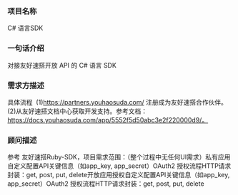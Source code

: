 ###  项目名称
C# 语言SDK
###  一句话介绍
对接友好速搭开放 API 的 C# 语言 SDK
###  需求方描述
具体流程  (1)https://partners.youhaosuda.com/ 注册成为友好速搭合作伙伴。  (2)从友好速搭文档中心获取开发支持。参考文档：https://docs.youhaosuda.com/app/5552f5d50abc3e2f220000d9/。
###  顾问描述
参考 友好速搭Ruby-SDK，项目需求范围：（整个过程中无任何UI需求）私有应用自定义配置API关键信息（如app_key, app_secret）OAuth2 授权流程HTTP请求封装：get, post, put, delete开放应用授权自定义配置API关键信息（如app_key, app_secret）OAuth2 授权流程HTTP请求封装：get, post, put, delete